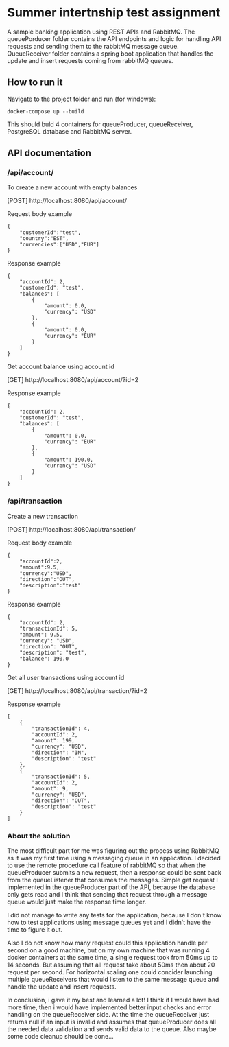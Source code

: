 # Summer intertnship test assignment
A sample banking application using REST APIs and RabbitMQ. The queuePorducer folder contains the API endpoints and logic for handling API requests and sending them to the rabbitMQ message queue. 
QueueReceiver folder contains a spring boot application that handles the update and insert requests coming from rabbitMQ queues. 

## How to run it
Navigate to the project folder and run (for windows):

```
docker-compose up --build
```

This should buld 4 containers for queueProducer, queueReceiver, PostgreSQL database and RabbitMQ server.

## API documentation

### /api/account/

To create a new account with empty balances

[POST] http://localhost:8080/api/account/


Request body example
```
{
	"customerId":"test",
	"country":"EST",
	"currencies":["USD","EUR"]
}
```

Response example
```
{
	"accountId": 2,
	"customerId": "test",
	"balances": [
		{
			"amount": 0.0,
			"currency": "USD"
		},
		{
			"amount": 0.0,
			"currency": "EUR"
		}
	]
}
```


Get account balance using account id

[GET]  http://localhost:8080/api/account/?id=2

Response example

```
{
	"accountId": 2,
	"customerId": "test",
	"balances": [
		{
			"amount": 0.0,
			"currency": "EUR"
		},
		{
			"amount": 190.0,
			"currency": "USD"
		}
	]
}
```

### /api/transaction

Create a new transaction

[POST] http://localhost:8080/api/transaction/

Request body example

```
{
	"accountId":2,
  	"amount":9.5,
	"currency":"USD",
	"direction":"OUT",
	"description":"test"
}
```
Response example

```
{
	"accountId": 2,
	"transactionId": 5,
	"amount": 9.5,
	"currency": "USD",
	"direction": "OUT",
	"description": "test",
	"balance": 190.0
}
```


Get all user transactions using account id

[GET] http://localhost:8080/api/transaction/?id=2

Response example

```
[
	{
		"transactionId": 4,
		"accountId": 2,
		"amount": 199,
		"currency": "USD",
		"direction": "IN",
		"description": "test"
	},
	{
		"transactionId": 5,
		"accountId": 2,
		"amount": 9,
		"currency": "USD",
		"direction": "OUT",
		"description": "test"
	}
]
```

### About the solution
The most difficult part for me was figuring out the process using RabbitMQ as it was my first time using a messaging queue in an application. I decided to use the remote procedure call feature of rabbitMQ so that when the queueProducer submits a new request, then a response could be sent back from the queueListener that consumes the messages. Simple get request I implemented in the queueProducer part of the API, because the database only gets read and I think that sending that request through a message queue would just make the response time longer.


I did not manage to write any tests for the application, because I don't know how to test applications using message queues yet and I didn't have the time to figure it out.

Also I do not know how many request could this application handle per second on a good machine, but on my own machine that was running 4 docker containers at the same time, a single request took from 50ms up to 14 seconds. But assuming that all request take about 50ms then about 20 request per second. For horizontal scaling one could concider launching multiple queueReceivers that would listen to the same message queue and handle the update and insert requests.


In conclusion, i gave it my best and learned a lot! I think if I would have had more time, then i would have implemented better input checks and error handling on the queueReceiver side. At the time the queueReceiver just returns null if an input is invalid and assumes that queueProducer does all the needed data validation and sends valid data to the queue. Also maybe some code cleanup should be done...
